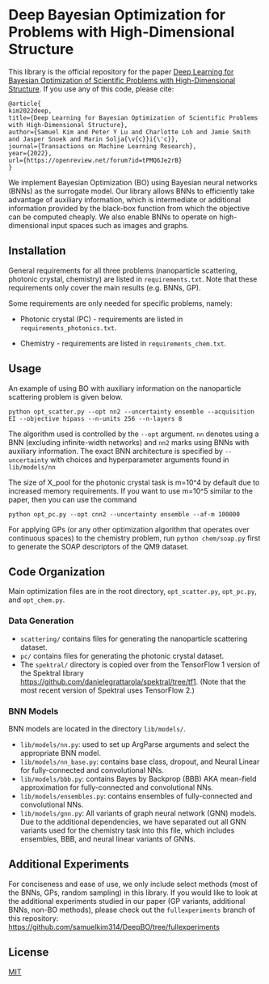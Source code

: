 # Deep Bayesian Optimization for Problems with High-Dimensional Structure

This library is the official repository for the paper [Deep Learning for Bayesian Optimization of Scientific Problems with High-Dimensional Structure](https://openreview.net/pdf?id=tPMQ6Je2rB). 
If you use any of this code, please cite:

```
@article{
kim2022deep,
title={Deep Learning for Bayesian Optimization of Scientific Problems with High-Dimensional Structure},
author={Samuel Kim and Peter Y Lu and Charlotte Loh and Jamie Smith and Jasper Snoek and Marin Solja{\v{c}}i{\'c}},
journal={Transactions on Machine Learning Research},
year={2022},
url={https://openreview.net/forum?id=tPMQ6Je2rB}
}
```

We implement Bayesian Optimization (BO) using Bayesian neural networks (BNNs) as the surrogate model. 
Our library allows BNNs to efficiently take advantage of auxiliary information, 
which is intermediate or additional information provided by the black-box function from which the objective can be computed cheaply.
We also enable BNNs to operate on high-dimensional input spaces such as images and graphs.

## Installation

General requirements for all three problems (nanoparticle scattering, photonic crystal, chemistry) 
are listed in `requirements.txt`. 
Note that these requirements only cover the main results (e.g. BNNs, GP).

Some requirements are only needed for specific problems, namely:
* Photonic crystal (PC) - requirements are listed in `requirements_photonics.txt`.

* Chemistry - requirements are listed in `requirements_chem.txt`.

## Usage

An example of using BO with auxiliary information on the nanoparticle scattering problem is given below.

```
python opt_scatter.py --opt nn2 --uncertainty ensemble --acquisition EI --objective hipass --n-units 256 --n-layers 8
```

The algorithm used is controlled by the `--opt` argument. `nn` denotes using a BNN (excluding infinite-width networks)
and `nn2` marks using BNNs with auxiliary information. 
The exact BNN architecture is specified by `--uncertainty` 
with choices and hyperparameter arguments found in  `lib/models/nn`

The size of X_pool for the photonic crystal task is m=10^4 by default due to increased memory requirements. If you want
to use m=10^5 similar to the paper, then you can use the command 

```
python opt_pc.py --opt cnn2 --uncertainty ensemble --af-m 100000
```

For applying GPs (or any other optimization algorithm that operates over continuous spaces) to the chemistry problem,
run
```python chem/soap.py```
first to generate the SOAP descriptors of the QM9 dataset.

## Code Organization

Main optimization files are in the root directory, `opt_scatter.py`, `opt_pc.py`, and `opt_chem.py`.

### Data Generation

* `scattering/` contains files for generating the nanoparticle scattering dataset.
* `pc/` contains files for generating the photonic crystal dataset.
* The `spektral/` directory is copied over from the TensorFlow 1 version of the Spektral library 
https://github.com/danielegrattarola/spektral/tree/tf1. 
(Note that the most recent version of Spektral uses TensorFlow 2.)

### BNN Models

BNN models are located in the directory `lib/models/`. 
* `lib/models/nn.py`: used to set up ArgParse arguments and select the appropriate BNN model.
* `lib/models/nn_base.py`: contains base class, dropout, and Neural Linear for fully-connected and convolutional NNs. 
* `lib/models/bbb.py`: contains Bayes by Backprop (BBB) AKA mean-field approximation for fully-connected and convolutional NNs. 
* `lib/models/ensembles.py`: contains ensembles of fully-connected and convolutional NNs.
* `lib/models/gnn.py`: All variants of graph neural network (GNN) models. Due to the additional dependencies, we have
separated out all GNN variants used for the chemistry task into this file, which includes ensembles, BBB, and neural linear variants of GNNs.

## Additional Experiments

For conciseness and ease of use, we only include select methods (most of the BNNs, GPs, random sampling) in this library.
If you would like to look at the additional experiments studied in our paper (GP variants, additional BNNs, non-BO methods),
please check out the `fullexperiments` branch of this repository: https://github.com/samuelkim314/DeepBO/tree/fullexperiments

## License
[MIT](https://choosealicense.com/licenses/mit/)
